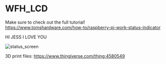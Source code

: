 # WFH_LCD
Make sure to check out the full tutorial! 
https://www.tomshardware.com/how-to/raspberry-pi-work-status-indicator

HI JESS I LOVE YOU

![status_screen](screen_gif.gif)

3D print files: https://www.thingiverse.com/thing:4580549
